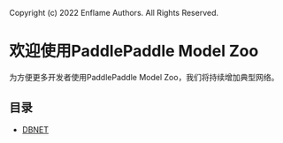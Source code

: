 Copyright (c) 2022 Enflame Authors. All Rights Reserved.

# 欢迎使用PaddlePaddle Model Zoo

为方便更多开发者使用PaddlePaddle Model Zoo，我们将持续增加典型网络。

## 目录
- [DBNET](./vision/PaddleOCR/)
